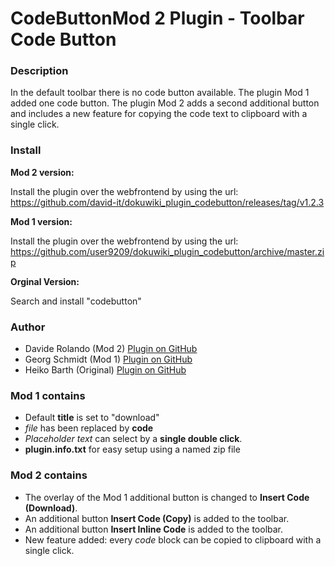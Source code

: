 # CodeButtonMod 2 Plugin - Toolbar Code Button



### Description

In the default toolbar there is no code button available. The plugin Mod 1 added one code button.
The plugin Mod 2 adds a second additional button and includes a new feature for copying the code text to clipboard with a single click.

### Install

**Mod 2 version:**

Install the plugin over the webfrontend by using the url:  
https://github.com/david-it/dokuwiki_plugin_codebutton/releases/tag/v1.2.3


**Mod 1 version:**

Install the plugin over the webfrontend by using the url:  
https://github.com/user9209/dokuwiki_plugin_codebutton/archive/master.zip

**Orginal Version:**

Search and install "codebutton"

### Author

- Davide Rolando (Mod 2) [Plugin on GitHub](https://github.com/david-it/dokuwiki_plugin_codebutton)
- Georg Schmidt (Mod 1) [Plugin on GitHub](https://github.com/user9209/dokuwiki_plugin_codebutton)
- Heiko Barth (Original) [Plugin on GitHub](https://github.com/casperklein/dokuwiki_plugin_codebutton)

### Mod 1 contains

- Default **title** is set to "download"
- *file* has been replaced by **code**
- *Placeholder text* can select by a **single double click**.
- **plugin.info.txt** for easy setup using a named zip file

### Mod 2 contains

- The overlay of the Mod 1 additional button is changed to **Insert Code (Download)**. 
- An additional button **Insert Code (Copy)** is added to the toolbar.
- An additional button **Insert Inline Code** is added to the toolbar. 
- New feature added: every *code* block can be copied to clipboard with a single click.
